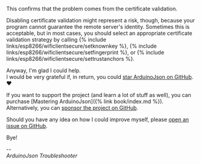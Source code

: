 ---
---

This confirms that the problem comes from the certificate validation.

Disabling certificate validation might represent a risk, though, because your program cannot guarantee the remote server's identity. 
Sometimes this is acceptable, but in most cases, you should select an appropriate certificate validation strategy by calling {% include links/esp8266/wificlientsecure/setknownkey %}, {% include links/esp8266/wificlientsecure/setfingerprint %}, or {% include links/esp8266/wificlientsecure/settrustanchors %}.

Anyway, I'm glad I could help.  
I would be very grateful if, in return, you could [star ArduinoJson on GitHub](https://github.com/bblanchon/ArduinoJson/stargazers). ❤  

If you want to support the project (and learn a lot of stuff as well), you can purchase [Mastering ArduinoJson]({% link book/index.md %}).  
Alternatively, you can [sponsor the project on GitHub](https://github.com/sponsors/bblanchon).

Should you have any idea on how I could improve myself, please [open an issue on GitHub](https://github.com/bblanchon/ArduinoJson/issues/new).

Bye!

--  
*ArduinoJson Troubleshooter*